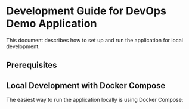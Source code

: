 # Development Guide for DevOps Demo Application

This document describes how to set up and run the application for local development.

## Prerequisites

## Local Development with Docker Compose

The easiest way to run the application locally is using Docker Compose:
